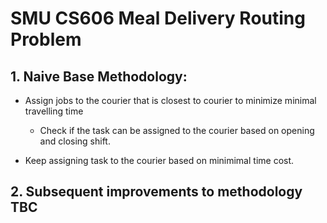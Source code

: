 # SMU CS606 Meal Delivery Routing Problem

## 1. Naive Base Methodology:
- Assign jobs to the courier that is closest to courier to minimize minimal travelling time
    - Check if the task can be assigned to the courier based on opening and closing shift.

- Keep assigning task to the courier based on minimimal time cost.

## 2. Subsequent improvements to methodology TBC